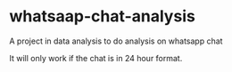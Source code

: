 # whatsaap-chat-analysis
A project in data analysis to do analysis on whatsapp chat

It will only work if the chat is in 24 hour format.
